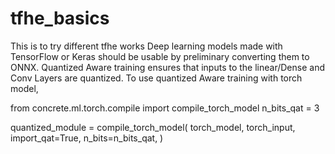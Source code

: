 # tfhe_basics
This is to try different tfhe works
Deep learning models made with TensorFlow or Keras should be usable by preliminary converting them to ONNX.
Quantized Aware training ensures that inputs to the linear/Dense and Conv Layers are quantized. 
To use quantized Aware training with torch model,

from concrete.ml.torch.compile import compile_torch_model
n_bits_qat = 3

quantized_module = compile_torch_model(
    torch_model,
    torch_input,
    import_qat=True,
    n_bits=n_bits_qat,
)

